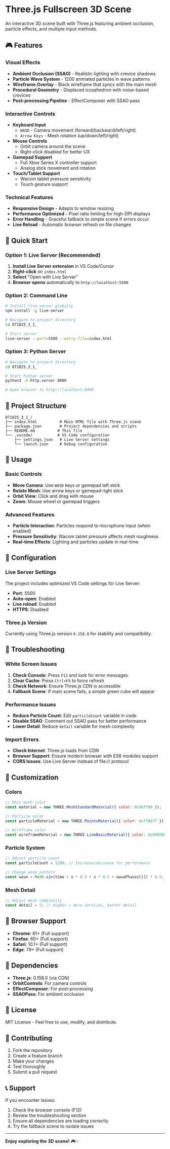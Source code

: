 # Three.js Fullscreen 3D Scene

An interactive 3D scene built with Three.js featuring ambient occlusion, particle effects, and multiple input methods.

## 🎮 Features

### Visual Effects
- **Ambient Occlusion (SSAO)** - Realistic lighting with crevice shadows
- **Particle Wave System** - 1200 animated particles in wave patterns
- **Wireframe Overlay** - Black wireframe that syncs with the main mesh
- **Procedural Geometry** - Displaced icosahedron with noise-based crevices
- **Post-processing Pipeline** - EffectComposer with SSAO pass

### Interactive Controls
- **Keyboard Input**
  - `WASD` - Camera movement (forward/backward/left/right)
  - `Arrow Keys` - Mesh rotation (up/down/left/right)
- **Mouse Controls**
  - Orbit camera around the scene
  - Right-click disabled for better UX
- **Gamepad Support**
  - Full Xbox Series X controller support
  - Analog stick movement and rotation
- **Touch/Tablet Support**
  - Wacom tablet pressure sensitivity
  - Touch gesture support

### Technical Features
- **Responsive Design** - Adapts to window resizing
- **Performance Optimized** - Pixel ratio limiting for high-DPI displays
- **Error Handling** - Graceful fallback to simple scene if errors occur
- **Live Reload** - Automatic browser refresh on file changes

## 🚀 Quick Start

### Option 1: Live Server (Recommended)
1. **Install Live Server extension** in VS Code/Cursor
2. **Right-click** on `index.html`
3. **Select** "Open with Live Server"
4. **Browser opens** automatically to `http://localhost:5500`

### Option 2: Command Line
```bash
# Install live-server globally
npm install -g live-server

# Navigate to project directory
cd 071825_3_1_

# Start server
live-server --port=5500 --entry-file=index.html
```

### Option 3: Python Server
```bash
# Navigate to project directory
cd 071825_3_1_

# Start Python server
python3 -m http.server 8000

# Open browser to http://localhost:8000
```

## 📁 Project Structure

```
071825_3_1_/
├── index.html          # Main HTML file with Three.js scene
├── package.json        # Project dependencies and scripts
├── README.md          # This file
└── .vscode/           # VS Code configuration
    ├── settings.json   # Live Server settings
    └── launch.json     # Debug configuration
```

## 🎯 Usage

### Basic Controls
- **Move Camera**: Use `WASD` keys or gamepad left stick
- **Rotate Mesh**: Use arrow keys or gamepad right stick
- **Orbit View**: Click and drag with mouse
- **Zoom**: Mouse wheel or gamepad triggers

### Advanced Features
- **Particle Interaction**: Particles respond to microphone input (when enabled)
- **Pressure Sensitivity**: Wacom tablet pressure affects mesh roughness
- **Real-time Effects**: Lighting and particles update in real-time

## 🔧 Configuration

### Live Server Settings
The project includes optimized VS Code settings for Live Server:
- **Port**: 5500
- **Auto-open**: Enabled
- **Live reload**: Enabled
- **HTTPS**: Disabled

### Three.js Version
Currently using Three.js version `0.158.0` for stability and compatibility.

## 🐛 Troubleshooting

### White Screen Issues
1. **Check Console**: Press `F12` and look for error messages
2. **Clear Cache**: Press `Ctrl+F5` to force refresh
3. **Check Network**: Ensure Three.js CDN is accessible
4. **Fallback Scene**: If main scene fails, a simple green cube will appear

### Performance Issues
- **Reduce Particle Count**: Edit `particleCount` variable in code
- **Disable SSAO**: Comment out SSAO pass for better performance
- **Lower Detail**: Reduce `detail` variable for mesh complexity

### Import Errors
- **Check Internet**: Three.js loads from CDN
- **Browser Support**: Ensure modern browser with ES6 modules support
- **CORS Issues**: Use Live Server instead of file:// protocol

## 🎨 Customization

### Colors
```javascript
// Main mesh color
const material = new THREE.MeshStandardMaterial({ color: 0x00ff88 });

// Particle color
const particleMaterial = new THREE.PointsMaterial({ color: 0xff0077 });

// Wireframe color
const wireframeMaterial = new THREE.LineBasicMaterial({ color: 0x000000 });
```

### Particle System
```javascript
// Adjust particle count
const particleCount = 1200; // Increase/decrease for performance

// Change wave pattern
const wave = Math.sin(time + x * 0.5 + z * 0.5 + wavePhases[i]) * 0.5;
```

### Mesh Detail
```javascript
// Adjust mesh complexity
const detail = 5; // Higher = more vertices, better detail
```

## 📱 Browser Support

- **Chrome**: 61+ (Full support)
- **Firefox**: 60+ (Full support)
- **Safari**: 10.1+ (Full support)
- **Edge**: 79+ (Full support)

## 🔗 Dependencies

- **Three.js**: 0.158.0 (via CDN)
- **OrbitControls**: For camera controls
- **EffectComposer**: For post-processing
- **SSAOPass**: For ambient occlusion

## 📄 License

MIT License - Feel free to use, modify, and distribute.

## 🤝 Contributing

1. Fork the repository
2. Create a feature branch
3. Make your changes
4. Test thoroughly
5. Submit a pull request

## 📞 Support

If you encounter issues:
1. Check the browser console (F12)
2. Review the troubleshooting section
3. Ensure all dependencies are loading correctly
4. Try the fallback scene to isolate issues

---

**Enjoy exploring the 3D scene!** 🎮✨ 